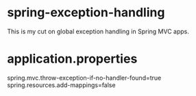 # spring-exception-handling
This is my cut on global exception handling in Spring MVC apps. 

# application.properties
spring.mvc.throw-exception-if-no-handler-found=true
spring.resources.add-mappings=false

